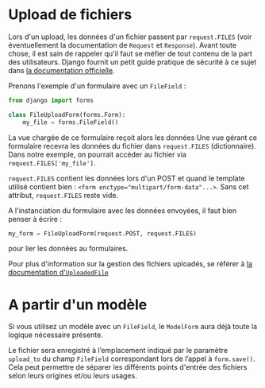 # Upload de fichiers

Lors d'un upload, les données d'un fichier passent par `request.FILES` (voir éventuellement la documentation de `Request` et `Response`). Avant toute chose, il est sain de rappeler qu'il faut se méfier de tout contenu de la part des utilisateurs. Django fournit un petit guide pratique de sécurité à ce sujet dans [la documentation officielle](https://docs.djangoproject.com/fr/1.11/topics/security/#user-uploaded-content-security).

Prenons l'exemple d'un formulaire avec un `FileField` :

```python
from django import forms

class FileUploadForm(forms.Form):
    my_file = forms.FileField()
```

La vue chargée de ce formulaire reçoit alors les données 
Une vue gérant ce formulaire recevra les données du fichier dans `request.FILES` (dictionnaire). Dans notre exemple, on pourrait accéder au fichier via `request.FILES['my_file']`.

`request.FILES` contient les données lors d'un POST et quand le template utilisé contient bien : `<form enctype="multipart/form-data"...>`. Sans cet attribut, `request.FILES` reste vide.

A l'instanciation du formulaire avec les données envoyées, il faut bien penser à écrire :

```python
my_form = FileUploadForm(request.POST, request.FILES) 
```

pour lier les données au formulaires.

Pour plus d'information sur la gestion des fichiers uploadés, se référer à [la documentation d'`UploadedFile`](https://docs.djangoproject.com/fr/1.11/ref/files/uploads/#django.core.files.uploadedfile.UploadedFile)


# A partir d'un modèle

Si vous utilisez un modèle avec un `FileField`, le `ModelForm` aura déjà toute la logique nécessaire présente.

Le fichier sera enregistré à l’emplacement indiqué par le paramètre `upload_to` du champ `FileField` correspondant lors de l’appel à `form.save()`. Cela peut permettre de séparer les différents points d'entrée des fichiers selon leurs origines et/ou leurs usages.